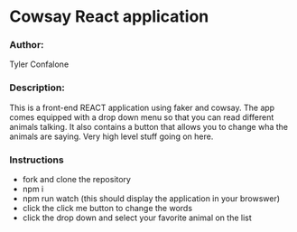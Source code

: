 # Cowsay React application

### Author:

Tyler Confalone

### Description:

This is a front-end REACT application using faker and cowsay.  The app comes equipped with a drop down menu so that you can read different animals talking.  It also contains a button that allows you to change wha the animals are saying.  Very high level stuff going on here.

### Instructions

* fork and clone the repository
* npm i
* npm run watch (this should display the application in your browswer)
* click the click me button to change the words
* click the drop down and select your favorite animal on the list
